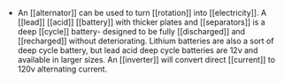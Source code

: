 - An [[alternator]] can be used to turn [[rotation]] into [[electricity]].  A [[lead]] [[acid]] [[battery]] with thicker plates and [[separators]] is a deep [[cycle]] battery- designed to be fully [[discharged]] and [[recharged]] without deteriorating. Lithium batteries are also a sort of deep cycle battery, but lead acid deep cycle batteries are 12v and available in larger sizes. An [[inverter]] will convert direct [[current]] to 120v alternating current.